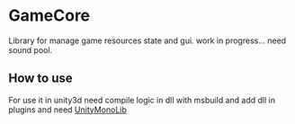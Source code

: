 GameCore
=======

Library for manage game resources state and gui. work in progress... need sound pool.


How to use
----------

For use it in unity3d need compile logic in dll with msbuild and add dll in plugins and need [UnityMonoLib](https://github.com/Sorrowful-free/UnityMonoLib)